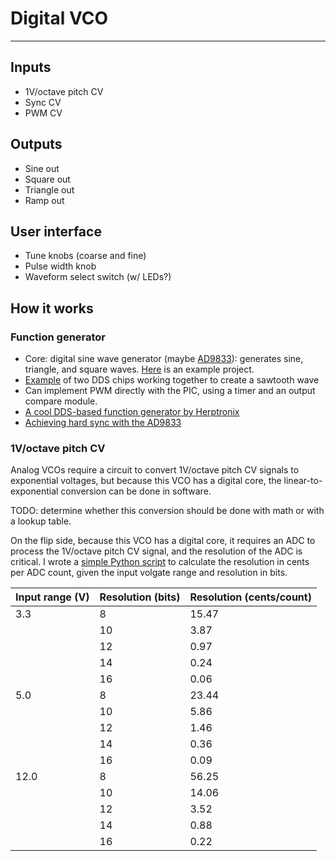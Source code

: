 # Digital VCO
---

## Inputs
* 1V/octave pitch CV
* Sync CV
* PWM CV

## Outputs
* Sine out
* Square out
* Triangle out
* Ramp out

## User interface
* Tune knobs (coarse and fine)
* Pulse width knob
* Waveform select switch (w/ LEDs?)

## How it works
### Function generator
* Core: digital sine wave generator (maybe [AD9833](https://www.analog.com/media/en/technical-documentation/data-sheets/AD9833.pdf)): generates sine, triangle, and square waves. [Here](https://www.allaboutcircuits.com/projects/how-to-DIY-waveform-generator-analog-devices-ad9833-ATmega328p/) is an example project.
* [Example](https://www.edn.com/design/test-and-measurement/4333929/DDS-device-produces-sawtooth-waveform) of two DDS chips working together to create a sawtooth wave
* Can implement PWM directly with the PIC, using a timer and an output compare module.
* [A cool DDS-based function generator by Herptronix](https://github.com/herptronix/tiny-DDS)
* [Achieving hard sync with the AD9833](https://www.muffwiggler.com/forum/viewtopic.php?p=2815552#2815552)

### 1V/octave pitch CV
Analog VCOs require a circuit to convert 1V/octave pitch CV signals to exponential voltages, but because this VCO has a digital core, the linear-to-exponential conversion can be done in software.

TODO: determine whether this conversion should be done with math or with a lookup table.

On the flip side, because this VCO has a digital core, it requires an ADC to process the 1V/octave pitch CV signal, and the resolution of the ADC is critical.
I wrote a [simple Python script](/math/calculate_ADC_resolution.py) to calculate the resolution in cents per ADC count, given the input volgate range and resolution in bits.

| Input range (V)   | Resolution (bits) | Resolution (cents/count)  |
| --------------    | ----------        | -------------             |
| 3.3               | 8                 | 15.47                     |
|                   | 10                | 3.87                      |
|                   | 12                | 0.97                      |
|                   | 14                | 0.24                      |
|                   | 16                | 0.06                      |
| 5.0               | 8                 | 23.44                     |
|                   | 10                | 5.86                      |
|                   | 12                | 1.46                      |
|                   | 14                | 0.36                      |
|                   | 16                | 0.09                      |
| 12.0              | 8                 | 56.25                     |
|                   | 10                | 14.06                     |
|                   | 12                | 3.52                      |
|                   | 14                | 0.88                      |
|                   | 16                | 0.22                      |
